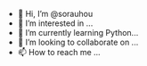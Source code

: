 - 👋 Hi, I’m @sorauhou
- 👀 I’m interested in ...
- 🌱 I’m currently learning Python...
- 💞️ I’m looking to collaborate on ...
- 📫 How to reach me ...

<!---
sorauhou/sorauhou is a ✨ special ✨ repository because its `README.md` (this file) appears on your GitHub profile.
You can click the Preview link to take a look at your changes.
--->
